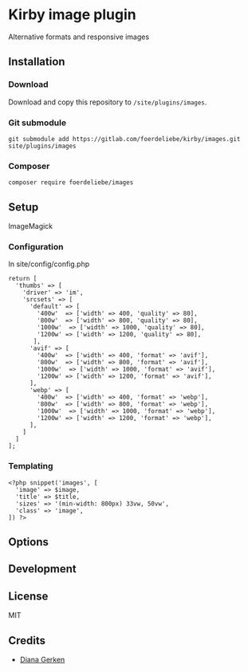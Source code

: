 # Kirby image plugin

Alternative formats and responsive images

## Installation

### Download

Download and copy this repository to `/site/plugins/images`.

### Git submodule

```
git submodule add https://gitlab.com/foerdeliebe/kirby/images.git site/plugins/images
```

### Composer

```
composer require foerdeliebe/images
```

## Setup

ImageMagick

<!-- Additional instructions on how to configure the plugin (e.g. blueprint setup, config options, etc.) -->

### Configuration

In site/config/config.php
```
return [
  'thumbs' => [
    'driver' => 'im',
    'srcsets' => [
      'default' => [
        '400w'  => ['width' => 400, 'quality' => 80],
        '800w'  => ['width' => 800, 'quality' => 80],
        '1000w'  => ['width' => 1000, 'quality' => 80],
        '1200w' => ['width' => 1200, 'quality' => 80],
       ],
      'avif' => [
        '400w'  => ['width' => 400, 'format' => 'avif'],
        '800w'  => ['width' => 800, 'format' => 'avif'],
        '1000w'  => ['width' => 1000, 'format' => 'avif'],
        '1200w' => ['width' => 1200, 'format' => 'avif'],
      ],
      'webp' => [
        '400w'  => ['width' => 400, 'format' => 'webp'],
        '800w'  => ['width' => 800, 'format' => 'webp'],
        '1000w'  => ['width' => 1000, 'format' => 'webp'],
        '1200w' => ['width' => 1200, 'format' => 'webp'],
      ],
    ]
  ]
];

```
### Templating

```
<?php snippet('images', [
  'image' => $image,
  'title' => $title,
  'sizes' => '(min-width: 800px) 33vw, 50vw',
  'class' => 'image',
]) ?>

```

## Options

<!-- Document the options and APIs that this plugin offers -->

## Development

<!-- Add instructions on how to help working on the plugin (e.g. npm setup, Composer dev dependencies, etc.) -->

## License

MIT

## Credits

- [Diana Gerken](https://getkirby.com/plugins/foerdeliebe)




